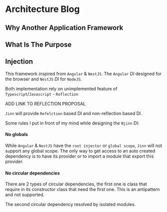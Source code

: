 # Architecture Blog

## Why Another Application Framework

## What Is The Purpose

## Injection

This framework inspired from `Angular` & `NestJS`. The `Angular` _DI_ designed for the browser and `NestJS` _DI_ for
`NodeJS`.

Both implementation rely on unimplemented feature of `Typescript`/`Javascript` - `Reflection`

ADD LINK TO REFLECTION PROPOSAL

`Jinn` will provide `Refelction` based DI and non-reflection based DI.

Some rules I put in front of my mind while designing the `Njinn` DI:

#### No globals

While `Angular` & `NestJS` have the `root injector` or `global scope`, `Jinn` will not support any global scope. The
only way to get access to an auto created dependency is to have its provider or to import a module that export this
provider.

#### No circular dependencies

There are 2 types of circular dependencies, the first one is class that require in its constructor class that need the
first one. This is an antipattern and not supported.

The second circular dependency resolved by isolated modules.
